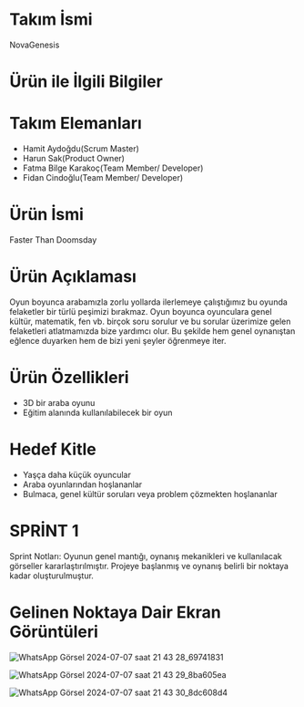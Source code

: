 # Takım İsmi
NovaGenesis
# Ürün ile İlgili Bilgiler
# Takım Elemanları
- Hamit Aydoğdu(Scrum Master)
- Harun Sak(Product Owner)
- Fatma Bilge Karakoç(Team Member/ Developer)
- Fidan Cindoğlu(Team Member/ Developer)
# Ürün İsmi
Faster Than Doomsday
# Ürün Açıklaması
Oyun boyunca arabamızla zorlu yollarda ilerlemeye çalıştığımız bu oyunda felaketler bir türlü peşimizi bırakmaz. Oyun boyunca oyunculara genel kültür, matematik, fen vb. birçok soru sorulur ve bu sorular üzerimize gelen felaketleri atlatmamızda bize yardımcı olur. Bu şekilde hem genel oynanıştan eğlence duyarken hem de bizi yeni şeyler öğrenmeye iter.
# Ürün Özellikleri
- 3D bir araba oyunu
- Eğitim alanında kullanılabilecek bir oyun
# Hedef Kitle
- Yaşça daha küçük oyuncular
- Araba oyunlarından hoşlananlar
- Bulmaca, genel kültür soruları veya problem çözmekten hoşlananlar 



# SPRİNT 1

Sprint Notları: Oyunun genel mantığı, oynanış mekanikleri ve kullanılacak görseller kararlaştırılmıştır. Projeye başlanmış ve oynanış belirli bir noktaya kadar oluşturulmuştur.

# Gelinen Noktaya Dair Ekran Görüntüleri

![WhatsApp Görsel 2024-07-07 saat 21 43 28_69741831](https://github.com/HelloWorld2161/Tak-m_84/assets/143767177/82328cbd-75aa-42b7-bc0b-c7db44b606d0)

![WhatsApp Görsel 2024-07-07 saat 21 43 29_8ba605ea](https://github.com/HelloWorld2161/Tak-m_84/assets/143767177/e18efbc4-d73a-4606-989a-5050d2971771)

![WhatsApp Görsel 2024-07-07 saat 21 43 30_8dc608d4](https://github.com/HelloWorld2161/Tak-m_84/assets/143767177/f04f1b68-5eb3-4bd9-80a8-87533769874c)

